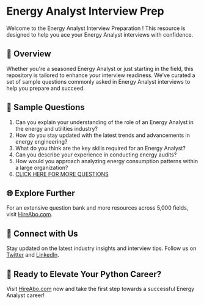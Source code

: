# Energy Analyst Interview Prep

Welcome to the Energy Analyst Interview Preparation ! This resource is designed to help you ace your Energy Analyst interviews with confidence.

## 🚀 Overview

Whether you're a seasoned Energy Analyst or just starting in the field, this repository is tailored to enhance your interview readiness. We've curated a set of sample questions commonly asked in Energy Analyst interviews to help you prepare and succeed.

## 📝 Sample Questions

1. Can you explain your understanding of the role of an Energy Analyst in the energy and utilities industry?
2. How do you stay updated with the latest trends and advancements in energy engineering?
3. What do you think are the key skills required for an Energy Analyst?
4. Can you describe your experience in conducting energy audits?
5. How would you approach analyzing energy consumption patterns within a large organization?
6. [CLICK HERE FOR MORE QUESTIONS](https://hireabo.com/job/20_1_1/Energy%20Analyst)

## 🌐 Explore Further

For an extensive question bank and more resources across 5,000 fields, visit [HireAbo.com](https://www.hireabo.com).

## 📱 Connect with Us

Stay updated on the latest industry insights and interview tips. Follow us on [Twitter](https://twitter.com/hireabo) and [LinkedIn](https://www.linkedin.com/in/hire-abo-3609972a8/).

## 🚀 Ready to Elevate Your Python Career?

Visit [HireAbo.com](https://www.hireabo.com) now and take the first step towards a successful Energy Analyst career!